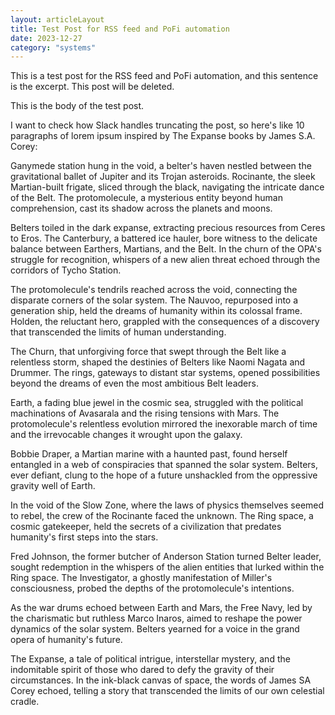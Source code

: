 ```yaml
---
layout: articleLayout
title: Test Post for RSS feed and PoFi automation
date: 2023-12-27
category: "systems"
---
```


This is a test post for the RSS feed and PoFi automation, and this sentence is the excerpt. This post will be deleted.

<!-- excerpt -->

This is the body of the test post.

I want to check how Slack handles truncating the post, so here's like 10 paragraphs of lorem ipsum inspired by The Expanse books by James S.A. Corey:

Ganymede station hung in the void, a belter's haven nestled between the gravitational ballet of Jupiter and its Trojan asteroids. Rocinante, the sleek Martian-built frigate, sliced through the black, navigating the intricate dance of the Belt. The protomolecule, a mysterious entity beyond human comprehension, cast its shadow across the planets and moons.

Belters toiled in the dark expanse, extracting precious resources from Ceres to Eros. The Canterbury, a battered ice hauler, bore witness to the delicate balance between Earthers, Martians, and the Belt. In the churn of the OPA's struggle for recognition, whispers of a new alien threat echoed through the corridors of Tycho Station.

The protomolecule's tendrils reached across the void, connecting the disparate corners of the solar system. The Nauvoo, repurposed into a generation ship, held the dreams of humanity within its colossal frame. Holden, the reluctant hero, grappled with the consequences of a discovery that transcended the limits of human understanding.

The Churn, that unforgiving force that swept through the Belt like a relentless storm, shaped the destinies of Belters like Naomi Nagata and Drummer. The rings, gateways to distant star systems, opened possibilities beyond the dreams of even the most ambitious Belt leaders.

Earth, a fading blue jewel in the cosmic sea, struggled with the political machinations of Avasarala and the rising tensions with Mars. The protomolecule's relentless evolution mirrored the inexorable march of time and the irrevocable changes it wrought upon the galaxy.

Bobbie Draper, a Martian marine with a haunted past, found herself entangled in a web of conspiracies that spanned the solar system. Belters, ever defiant, clung to the hope of a future unshackled from the oppressive gravity well of Earth.

In the void of the Slow Zone, where the laws of physics themselves seemed to rebel, the crew of the Rocinante faced the unknown. The Ring space, a cosmic gatekeeper, held the secrets of a civilization that predates humanity's first steps into the stars.

Fred Johnson, the former butcher of Anderson Station turned Belter leader, sought redemption in the whispers of the alien entities that lurked within the Ring space. The Investigator, a ghostly manifestation of Miller's consciousness, probed the depths of the protomolecule's intentions.

As the war drums echoed between Earth and Mars, the Free Navy, led by the charismatic but ruthless Marco Inaros, aimed to reshape the power dynamics of the solar system. Belters yearned for a voice in the grand opera of humanity's future.

The Expanse, a tale of political intrigue, interstellar mystery, and the indomitable spirit of those who dared to defy the gravity of their circumstances. In the ink-black canvas of space, the words of James SA Corey echoed, telling a story that transcended the limits of our own celestial cradle.
